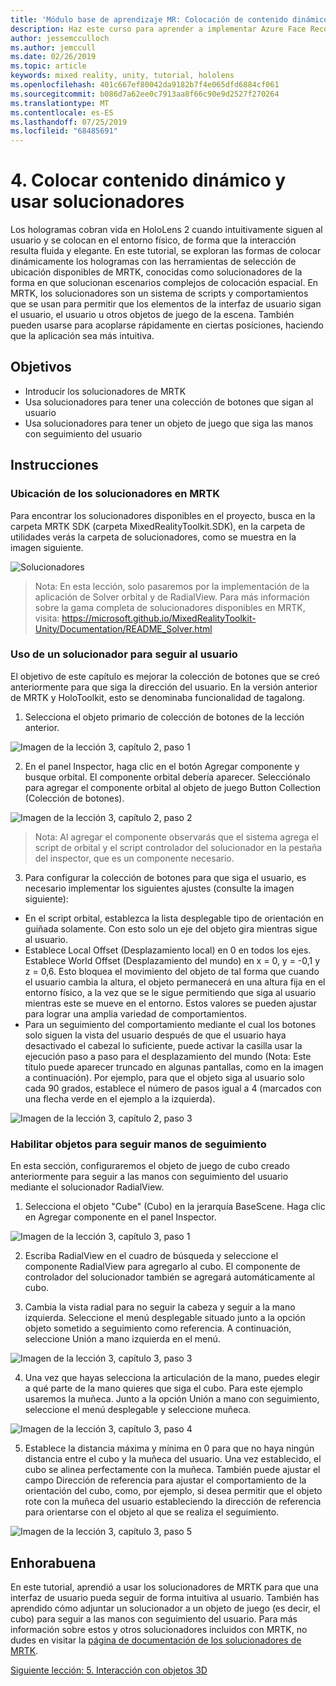 ```yaml
---
title: 'Módulo base de aprendizaje MR: Colocación de contenido dinámico y solucionadores'
description: Haz este curso para aprender a implementar Azure Face Recognition dentro de una aplicación de realidad mixta.
author: jessemcculloch
ms.author: jemccull
ms.date: 02/26/2019
ms.topic: article
keywords: mixed reality, unity, tutorial, hololens
ms.openlocfilehash: 401c667ef80042da9182b7f4e065dfd6884cf061
ms.sourcegitcommit: b086d7a62ee0c7913aa8f66c90e9d2527f270264
ms.translationtype: MT
ms.contentlocale: es-ES
ms.lasthandoff: 07/25/2019
ms.locfileid: "68485691"
---
```

# <a name="4-placing-dynamic-content-and-using-solvers"></a>4. Colocar contenido dinámico y usar solucionadores

Los hologramas cobran vida en HoloLens 2 cuando intuitivamente siguen al usuario y se colocan en el entorno físico, de forma que la interacción resulta fluida y elegante. En este tutorial, se exploran las formas de colocar dinámicamente los hologramas con las herramientas de selección de ubicación disponibles de MRTK, conocidas como solucionadores de la forma en que solucionan escenarios complejos de colocación espacial. En MRTK, los solucionadores son un sistema de scripts y comportamientos que se usan para permitir que los elementos de la interfaz de usuario sigan el usuario, el usuario u otros objetos de juego de la escena. También pueden usarse para acoplarse rápidamente en ciertas posiciones, haciendo que la aplicación sea más intuitiva. 

## <a name="objectives"></a>Objetivos

* Introducir los solucionadores de MRTK
* Usa solucionadores para tener una colección de botones que sigan al usuario
* Usa solucionadores para tener un objeto de juego que siga las manos con seguimiento del usuario

## <a name="instructions"></a>Instrucciones

### <a name="location-of-solvers-in-the-mrtk"></a>Ubicación de los solucionadores en MRTK
 Para encontrar los solucionadores disponibles en el proyecto, busca en la carpeta MRTK SDK (carpeta MixedRealityToolkit.SDK), en la carpeta de utilidades verás la carpeta de solucionadores, como se muestra en la imagen siguiente.

![Solucionadores](images/lesson3_chapter1_step1im.PNG)

>Nota: En esta lección, solo pasaremos por la implementación de la aplicación de Solver orbital y de RadialView. Para más información sobre la gama completa de solucionadores disponibles en MRTK, visita: https://microsoft.github.io/MixedRealityToolkit-Unity/Documentation/README_Solver.html

### <a name="use-a-solver-to-follow-the-user"></a>Uso de un solucionador para seguir al usuario
El objetivo de este capítulo es mejorar la colección de botones que se creó anteriormente para que siga la dirección del usuario. En la versión anterior de MRTK y HoloToolkit, esto se denominaba funcionalidad de tagalong.

1. Selecciona el objeto primario de colección de botones de la lección anterior.

![Imagen de la lección 3, capítulo 2, paso 1](images/Lesson3_chapter2_step1im.PNG)

2. En el panel Inspector, haga clic en el botón Agregar componente y busque orbital. El componente orbital debería aparecer. Selecciónalo para agregar el componente orbital al objeto de juego Button Collection (Colección de botones).

![Imagen de la lección 3, capítulo 2, paso 2](images/Lesson3_Chapter2_step2im.PNG)

>Nota: Al agregar el componente observarás que el sistema agrega el script de orbital y el script controlador del solucionador en la pestaña del inspector, que es un componente necesario. 

3. Para configurar la colección de botones para que siga el usuario, es necesario implementar los siguientes ajustes (consulte la imagen siguiente):
- En el script orbital, establezca la lista desplegable tipo de orientación en guiñada solamente. Con esto solo un eje del objeto gira mientras sigue al usuario.
- Establece Local Offset (Desplazamiento local) en 0 en todos los ejes. Establece World Offset (Desplazamiento del mundo) en x = 0, y = -0,1 y z = 0,6. Esto bloquea el movimiento del objeto de tal forma que cuando el usuario cambia la altura, el objeto permanecerá en una altura fija en el entorno físico, a la vez que se le sigue permitiendo que siga al usuario mientras este se mueve en el entorno. Estos valores se pueden ajustar para lograr una amplia variedad de comportamientos.
- Para un seguimiento del comportamiento mediante el cual los botones solo siguen la vista del usuario después de que el usuario haya desactivado el cabezal lo suficiente, puede activar la casilla usar la ejecución paso a paso para el desplazamiento del mundo (Nota: Este título puede aparecer truncado en algunas pantallas, como en la imagen a continuación). Por ejemplo, para que el objeto siga al usuario solo cada 90 grados, establece el número de pasos igual a 4 (marcados con una flecha verde en el ejemplo a la izquierda). 

![Imagen de la lección 3, capítulo 2, paso 3](images/Lesson3_chapter2_step3im.PNG)

### <a name="enabling-objects-to-follow-tracked-hands"></a>Habilitar objetos para seguir manos de seguimiento

En esta sección, configuraremos el objeto de juego de cubo creado anteriormente para seguir a las manos con seguimiento del usuario mediante el solucionador RadialView.

1. Selecciona el objeto "Cube" (Cubo) en la jerarquía BaseScene. Haga clic en Agregar componente en el panel Inspector. 

![Imagen de la lección 3, capítulo 3, paso 1](images/Lesson3_Chapter3_step1im.PNG)

2. Escriba RadialView en el cuadro de búsqueda y seleccione el componente RadialView para agregarlo al cubo. El componente de controlador del solucionador también se agregará automáticamente al cubo.

3. Cambia la vista radial para no seguir la cabeza y seguir a la mano izquierda. Seleccione el menú desplegable situado junto a la opción objeto sometido a seguimiento como referencia. A continuación, seleccione Unión a mano izquierda en el menú.

![Imagen de la lección 3, capítulo 3, paso 3](images/Lesson3_chapter3_step3im.PNG)

4. Una vez que hayas selecciona la articulación de la mano, puedes elegir a qué parte de la mano quieres que siga el cubo. Para este ejemplo usaremos la muñeca. Junto a la opción Unión a mano con seguimiento, seleccione el menú desplegable y seleccione muñeca. 

![Imagen de la lección 3, capítulo 3, paso 4](images/Lesson3_chapter3_step4im.PNG)

5. Establece la distancia máxima y mínima en 0 para que no haya ningún distancia entre el cubo y la muñeca del usuario. Una vez establecido, el cubo se alinea perfectamente con la muñeca. También puede ajustar el campo Dirección de referencia para ajustar el comportamiento de la orientación del cubo, como, por ejemplo, si desea permitir que el objeto rote con la muñeca del usuario estableciendo la dirección de referencia para orientarse con el objeto al que se realiza el seguimiento.

![Imagen de la lección 3, capítulo 3, paso 5](images/Lesson3_chapter3_step5im.PNG)

## <a name="congratulations"></a>Enhorabuena
En este tutorial, aprendió a usar los solucionadores de MRTK para que una interfaz de usuario pueda seguir de forma intuitiva al usuario. También has aprendido cómo adjuntar un solucionador a un objeto de juego (es decir, el cubo) para seguir a las manos con seguimiento del usuario. Para más información sobre estos y otros solucionadores incluidos con MRTK, no dudes en visitar la [página de documentación de los solucionadores de MRTK](https://microsoft.github.io/MixedRealityToolkit-Unity/Documentation/README_Solver.html).

[Siguiente lección: 5.    Interacción con objetos 3D](mrlearning-base-ch4.md)

